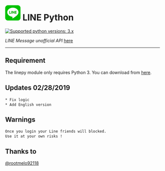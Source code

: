 # ![logo](LINE.png) LINE Python

 [![Supported python versions: 3.x](https://img.shields.io/badge/python-3.x-green.svg "Supported python versions: 3.x")](https://www.python.org/downloads/) 

*LINE Message unofficial API* [here](https://github.com/yinmo-public/linepy)

----

## Requirement

The linepy module only requires Python 3. You can download from [here](https://www.python.org/downloads/). 


## Updates 02/28/2019
```
* Fix logic
* Add English version
```

## Warnings
```
Once you login your Line friends will blocked.
Use it at your own risks !
```

## Thanks to 
[@rootmelo92118](https://github.com/rootmelo92118)
